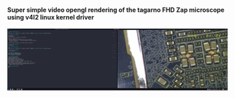 #### Super simple video opengl rendering of the tagarno FHD Zap microscope using v4l2 linux kernel driver

![Screenshot](screenshot.png)

